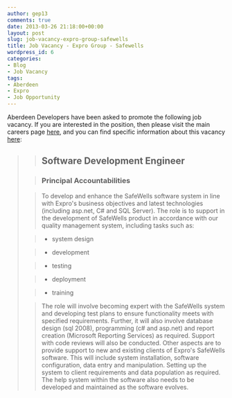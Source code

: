 ```yaml
---
author: gep13
comments: true
date: 2013-03-26 21:18:00+00:00
layout: post
slug: job-vacancy-expro-group-safewells
title: Job Vacancy - Expro Group - Safewells
wordpress_id: 6
categories:
- Blog
- Job Vacancy
tags:
- Aberdeen
- Expro
- Job Opportunity
---
```


Aberdeen Developers have been asked to promote the following job vacancy.  If you are interested in the position, then please visit the main careers page [here](http://careers.exprogroup.com/content/2/careers-home), and you can find specific information about this vacancy [here](http://careers.exprogroup.com/details/2249/software-development-engineer):




<blockquote>

> 
> ## Software Development Engineer
> 
> 

> 
> ### Principal Accountabilities
> 
> 

> 
> To develop and enhance the SafeWells software system in line with Expro's business objectives and latest technologies (including asp.net, C# and SQL Server). The role is to support in the development of SafeWells product in accordance with our quality management system, including tasks such as:
> 
> 

> 
> 

>   * system design
> 

>   * development
> 

>   * testing
> 

>   * deployment
> 

>   * training
> 


> 
> The role will involve becoming expert with the SafeWells system and developing test plans to ensure functionality meets with specified requirements. Further, it will also involve database design (sql 2008), programming (c# and asp.net) and report creation (Microsoft Reporting Services) as required. Support with code reviews will also be conducted. Other aspects are to provide support to new and existing clients of Expro's SafeWells software. This will include system installation, software configuration, data entry and manipulation. Setting up the system to client requirements and data population as required. The help system within the software also needs to be developed and maintained as the software evolves.
> 
> 
</blockquote>
